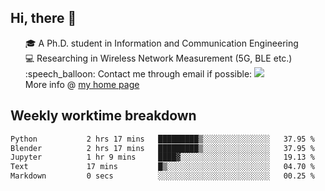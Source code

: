 <h2 > Hi, there 👋 </h3>

<div >
 <ul>
 🎓 A Ph.D. student in Information and Communication Engineering <br>
 💻 Researching in Wireless Network Measurement (5G, BLE etc.)<br>
 :speech_balloon: Contact me through email if possible: <a href="mailto:ethanjia@sjtu.edu.cn"><img src="https://img.shields.io/badge/-ethanjia@sjtu.edu.cn-c14438?style=plastic&logo=Gmail&logoColor=white&link=mailto:mailto:ethanjia@sjtu.edu.cn"></a> <br>
  More info @ <a href="https://haifengjia.github.io">my home page</a>
 </ul>
</div>

<h2 >
Weekly worktime breakdown
</h1>


<!--START_SECTION:waka-->

```txt
Python           2 hrs 17 mins   █████████▒░░░░░░░░░░░░░░░   37.95 %
Blender          2 hrs 17 mins   █████████▒░░░░░░░░░░░░░░░   37.95 %
Jupyter          1 hr 9 mins     ████▓░░░░░░░░░░░░░░░░░░░░   19.13 %
Text             17 mins         █▒░░░░░░░░░░░░░░░░░░░░░░░   04.70 %
Markdown         0 secs          ░░░░░░░░░░░░░░░░░░░░░░░░░   00.25 %
```

<!--END_SECTION:waka-->


